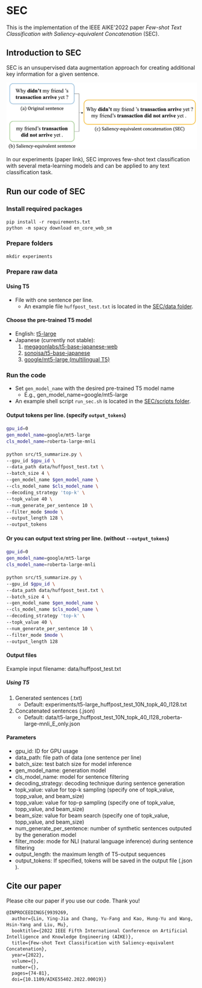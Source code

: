# SEC
This is the implementation of the IEEE AIKE'2022 paper *Few-shot Text Classification with Saliency-equivalent Concatenation* (SEC).

## Introduction to SEC
SEC is an unsupervised data augmentation approach for creating additional key information for a given sentence.

![](./figures/example_sec.png)

In our experiments (paper link), SEC improves few-shot text classification with several meta-learning models and can be applied to any text classification task.

## Run our code of SEC
### Install required packages
```
pip install -r requirements.txt
python -m spacy download en_core_web_sm
```

### Prepare folders
```
mkdir experiments
```

### Prepare raw data
#### Using T5
- File with one sentence per line.
    - An example file `huffpost_test.txt` is located in the [SEC/data folder](https://github.com/IKMLab/SEC/tree/main/data).

#### Choose the pre-trained T5 model
- English: [t5-large](https://huggingface.co/t5-large)
- Japanese (currently not stable):
    1. [megagonlabs/t5-base-japanese-web](https://huggingface.co/megagonlabs/t5-base-japanese-web)
    2. [sonoisa/t5-base-japanese](https://huggingface.co/sonoisa/t5-base-japanese)
    3. [google/mt5-large (multilingual T5)](https://huggingface.co/google/mt5-large)

### Run the code
- Set `gen_model_name` with the desired pre-trained T5 model name
    - E.g., gen_model_name=google/mt5-large
- An example shell script `run_sec.sh` is located in the [SEC/scripts folder](https://github.com/IKMLab/SEC/tree/main/scripts).
#### Output **tokens** per line. (specify `output_tokens`)
```bash
gpu_id=0
gen_model_name=google/mt5-large
cls_model_name=roberta-large-mnli

python src/t5_summarize.py \
--gpu_id $gpu_id \
--data_path data/huffpost_test.txt \
--batch_size 4 \
--gen_model_name $gen_model_name \
--cls_model_name $cls_model_name \
--decoding_strategy 'top-k' \
--topk_value 40 \
--num_generate_per_sentence 10 \
--filter_mode $mode \
--output_length 128 \
--output_tokens
```
#### Or you can output **text string** per line. (without `--output_tokens`)
```bash
gpu_id=0
gen_model_name=google/mt5-large
cls_model_name=roberta-large-mnli

python src/t5_summarize.py \
--gpu_id $gpu_id \
--data_path data/huffpost_test.txt \
--batch_size 4 \
--gen_model_name $gen_model_name \
--cls_model_name $cls_model_name \
--decoding_strategy 'top-k' \
--topk_value 40 \
--num_generate_per_sentence 10 \
--filter_mode $mode \
--output_length 128
```

#### Output files
Example input filename: data/huffpost_test.txt
##### Using T5
1. Generated sentences (.txt)
    - Default: experiments/t5-large_huffpost_test_10N_topk_40_l128.txt
2. Concatenated sentences (.json)
    - Default: data/t5-large_huffpost_test_10N_topk_40_l128_roberta-large-mnli_E_only.json

#### Parameters
- gpu_id: ID for GPU usage
- data_path: file path of data (one sentence per line)
- batch_size: test batch size for model inference
- gen_model_name: generation model
- cls_model_name: model for sentence filtering
- decoding_strategy: decoding technique during sentence generation
- topk_value: value for top-k sampling (specify one of topk_value, topp_value, and beam_size)
- topp_value: value for top-p sampling (specify one of topk_value, topp_value, and beam_size)
- beam_size: value for beam search (specify one of topk_value, topp_value, and beam_size)
- num_generate_per_sentence: number of synthetic sentences outputed by the generation model
- filter_mode: mode for NLI (natural language inference) during sentence filtering
- output_length: the maximum length of T5-output sequences
- output_tokens: If specified, tokens will be saved in the output file (.json ).

## Cite our paper
Please cite our paper if you use our code. Thank you!
```
@INPROCEEDINGS{9939269,
  author={Lin, Ying-Jia and Chang, Yu-Fang and Kao, Hung-Yu and Wang, Hsin-Yang and Liu, Mu},
  booktitle={2022 IEEE Fifth International Conference on Artificial Intelligence and Knowledge Engineering (AIKE)}, 
  title={Few-shot Text Classification with Saliency-equivalent Concatenation}, 
  year={2022},
  volume={},
  number={},
  pages={74-81},
  doi={10.1109/AIKE55402.2022.00019}}
```
